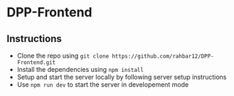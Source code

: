# DPP-Frontend

## Instructions
- Clone the repo using `git clone https://github.com/rahbar12/DPP-Frontend.git`
- Install the dependencies using `npm install`
- Setup and start the server locally by following server setup instructions
- Use `npm run dev` to start the server in developement mode
